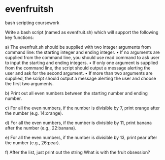 # evenfruitsh
bash scripting coursework


Write a bash script (named as evenfruit.sh) which will support the following key functions:

a) The evenfruit.sh should be supplied with two integer arguments from command line: the starting integer and ending integer.
• If no arguments are supplied from the command line, you should use read command to ask user to input the starting and ending integers.
• If only one argument is supplied from the command line, the script should output a message alerting the user and ask for the second argument.
• If more than two arguments are supplied, the script should output a message alerting the user and choose the first two arguments.

b) Print out all even numbers between the starting number and ending number.

c) For all the even numbers, if the number is divisible by 7, print orange after the number (e.g. 14:orange).

d) For all the even numbers, if the number is divisible by 11, print banana after the number (e.g., 22:banana).

e) For all the even numbers, if the number is divisible by 13, print pear after the number (e.g., 26:pear).

f) After the list, just print out the string What is with the fruit obsession?
